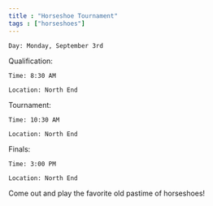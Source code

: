 ```yaml
---
title : "Horseshoe Tournament"
tags : ["horseshoes"]
---
```


`Day: Monday, September 3rd`

Qualification:

`Time: 8:30 AM`

`Location: North End`

Tournament:

`Time: 10:30 AM`

`Location: North End`

Finals:

`Time: 3:00 PM`

`Location: North End`

Come out and play the favorite old pastime of horseshoes!
